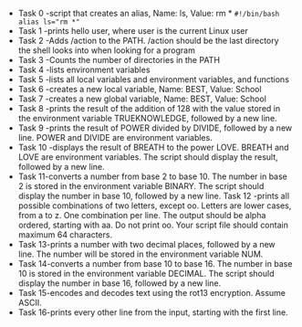 - Task 0 -script that creates an alias, Name: ls, Value: rm *
	`#!/bin/bash
alias ls="rm *"`
- Task 1 -prints hello user, where user is the current Linux user
- Task 2 -Adds /action to the PATH. /action should be the last directory the shell looks into when looking for a program
- Task 3 -Counts the number of directories in the PATH
- Task 4 -lists environment variables
- Task 5 -lists all local variables and environment variables, and functions
- Task 6 -creates a new local variable, Name: BEST, Value: School
- Task 7 -creates a new global variable, Name: BEST, Value: School
- Task 8 -prints the result of the addition of 128 with the value stored in the environment variable TRUEKNOWLEDGE, followed by a new line.
- Task 9 -prints the result of POWER divided by DIVIDE, followed by a new line. POWER and DIVIDE are environment variables.
- Task 10 -displays the result of BREATH to the power LOVE. BREATH and LOVE are environment variables. The script should display the result, followed by a new line.
-  Task 11-converts a number from base 2 to base 10. The number in base 2 is stored in the environment variable BINARY. The script should display the number in base 10, followed by a new line.
Task 12 -prints all possible combinations of two letters, except oo. Letters are lower cases, from a to z. One combination per line. The output should be alpha ordered, starting with aa. Do not print oo. Your script file should contain maximum 64 characters.
- Task 13-prints a number with two decimal places, followed by a new line. The number will be stored in the environment variable NUM.
- Task 14-converts a number from base 10 to base 16. The number in base 10 is stored in the environment variable DECIMAL. The script should display the number in base 16, followed by a new line.
- Task 15-encodes and decodes text using the rot13 encryption. Assume ASCII.
- Task 16-prints every other line from the input, starting with the first line.
